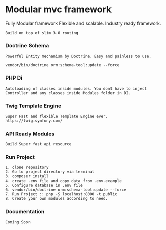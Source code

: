 # Modular mvc framework

Fully Modular framework
Flexible and scalable. Industry ready framework.
````
Build on top of slim 3.0 routing
````
### Doctrine Schema
````
Powerful Entity mechanism by Doctrine. Easy and painless to use.

vendor/bin/doctrine orm:schema-tool:update --force
````
### PHP Di
````
Autoloading of classes inside modules. You dont have to inject Controller and any classes inside Modules folder in DI.

````

### Twig Template Engine

````
Super Fast and flexible Template Engine ever.
https://twig.symfony.com/
````
### API Ready Modules

````
Build Super fast api resource
````
### Run Project
````
1. clone repository
2. Go to project directory via terminal
3. composer install
4. create .env file and copy data from .env.example
5. Configure database in .env file
6. vendor/bin/doctrine orm:schema-tool:update --force
7. Run Project :: php -S localhost:8000 -t public 
8. Create your own modules according to need.
````

### Documentation

````
Coming Soon
````